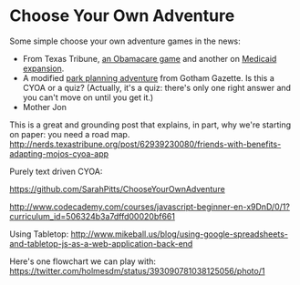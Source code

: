# Choose Your Own Adventure

Some simple choose your own adventure games in the news: 
+ From Texas Tribune, [an Obamacare game](http://www.texastribune.org/library/data/quiz-health-insurance-options-obamacare/) and another on [Medicaid expansion](http://www.texastribune.org/library/data/interactive-should-texas-expand-medicaid/).
+ A modified [park planning adventure](http://www.gothamgazette.com/parksgame/) from Gotham Gazette. Is this a CYOA or a quiz? (Actually, it's a quiz: there's only one right answer and you can't move on until you get it.)
+ Mother Jon




This is a great and grounding post that explains, in part, why we're starting on paper: you need a road map. 
http://nerds.texastribune.org/post/62939230080/friends-with-benefits-adapting-mojos-cyoa-app


Purely text driven CYOA:

https://github.com/SarahPitts/ChooseYourOwnAdventure

http://www.codecademy.com/courses/javascript-beginner-en-x9DnD/0/1?curriculum_id=506324b3a7dffd00020bf661


Using Tabletop:
http://www.mikeball.us/blog/using-google-spreadsheets-and-tabletop-js-as-a-web-application-back-end


Here's one flowchart we can play with:
https://twitter.com/holmesdm/status/393090781038125056/photo/1	


